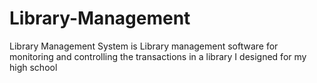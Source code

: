 # Library-Management
 Library Management System is Library management software for monitoring and controlling the transactions in a library I designed for my high school
